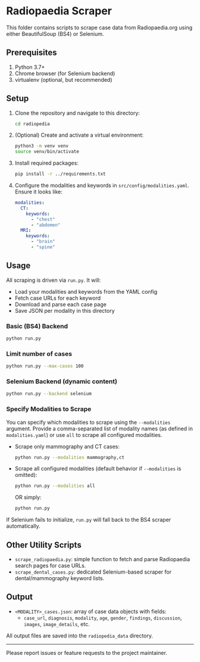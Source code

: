 # Radiopaedia Scraper

This folder contains scripts to scrape case data from Radiopaedia.org using either BeautifulSoup (BS4) or Selenium.

## Prerequisites

1. Python 3.7+
2. Chrome browser (for Selenium backend)
3. virtualenv (optional, but recommended)

## Setup

1. Clone the repository and navigate to this directory:

   ```bash
   cd radiopedia
   ```

2. (Optional) Create and activate a virtual environment:

   ```bash
   python3 -m venv venv
   source venv/bin/activate
   ```

3. Install required packages:

   ```bash
   pip install -r ../requirements.txt
   ```

4. Configure the modalities and keywords in `src/config/modalities.yaml`. Ensure it looks like:

   ```yaml
   modalities:
     CT:
       keywords:
         - "chest"
         - "abdomen"
     MRI:
       keywords:
         - "brain"
         - "spine"
   ```

## Usage

All scraping is driven via `run.py`. It will:
- Load your modalities and keywords from the YAML config
- Fetch case URLs for each keyword
- Download and parse each case page
- Save JSON per modality in this directory

### Basic (BS4) Backend

```bash
python run.py
```

### Limit number of cases

```bash
python run.py --max-cases 100
```

### Selenium Backend (dynamic content)

```bash
python run.py --backend selenium
```

### Specify Modalities to Scrape

You can specify which modalities to scrape using the `--modalities` argument. Provide a comma-separated list of modality names (as defined in `modalities.yaml`) or use `all` to scrape all configured modalities.

- Scrape only mammography and CT cases:
  ```bash
  python run.py --modalities mammography,ct
  ```

- Scrape all configured modalities (default behavior if `--modalities` is omitted):
  ```bash
  python run.py --modalities all
  ```
  OR simply:
  ```bash
  python run.py
  ```

If Selenium fails to initialize, `run.py` will fall back to the BS4 scraper automatically.

## Other Utility Scripts

- `scrape_radiopaedia.py`: simple function to fetch and parse Radiopaedia search pages for case URLs.
- `scrape_dental_cases.py`: dedicated Selenium-based scraper for dental/mammography keyword lists.

## Output

- `<MODALITY>_cases.json`: array of case data objects with fields:
  - `case_url`, `diagnosis`, `modality`, `age`, `gender`, `findings`, `discussion`, `images`, `image_details`, etc.

All output files are saved into the `radiopedia_data` directory.

---

Please report issues or feature requests to the project maintainer.
